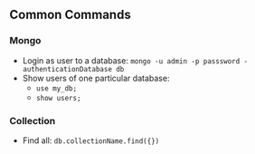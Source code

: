 ## Common Commands



### Mongo

+ Login as user to a database: `mongo -u admin -p passsword -authenticationDatabase db`
+ Show users of one particular database: 
    + `use my_db;`
    + `show users;`

### Collection

+ Find all: `db.collectionName.find({})`

